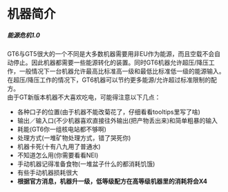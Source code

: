 # 机器简介

##### 能源危机1.0

GT6与GT5很大的一个不同是大多数机器需要用非EU作为能源，而且空载不会自动停止。因此机器都需要一些能源转化的装置。同时GT6机器允许超压/降压工作，一般情况下一台机器允许最高比标准高一级和最低比标准低一级的能源输入。在超压/降压工作的情况下，GT6机器可以节约更多能源/允许超过标准限制的配方。  
由于GT新版本机器不大喜欢吃电，可能得注意以下几点：

* 各种口子的位置\(由于机器不能改菊花了，仔细看看tooltips里写了啥\)
* 输出／输入口\(不少机器喜欢直接往外输出\(把产物丢出来\)和简单粗暴的输入
* 耗能\(GT6你一组核电站都不够啊\)
* 处理方式\(一堆矿物处理方式，错了哭死你\)
* 机器卡死\(十有八九用了普通水\)
* 不知道怎么用\(你需要看看NEI\)
* 手动机器记得准备食物\(一堆盆子什么的都消耗饥饿\)
* 有些手动机器损耗很大
* **根据官方消息，机器升一级，低等级配方在高等级机器里的消耗将会X4**



